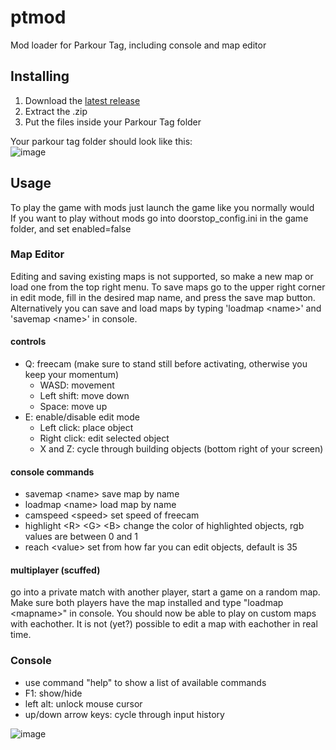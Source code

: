 # ptmod
Mod loader for Parkour Tag, including console and map editor
## Installing
1. Download the [latest release](https://github.com/moffel1020/ptmod/releases)
2. Extract the .zip
3. Put the files inside your Parkour Tag folder

Your parkour tag folder should look like this:  
![image](https://user-images.githubusercontent.com/100964263/170320121-b6c7500c-8402-41f3-a5af-8ac9ac3f2ced.png)

## Usage
To play the game with mods just launch the game like you normally would  
If you want to play without mods go into doorstop_config.ini in the game folder, and set enabled=false

### Map Editor
Editing and saving existing maps is not supported, so make a new map or load one from the top right menu. To save maps go to the upper right corner in edit mode, fill in the desired map name, and press the save map button. Alternatively you can save and load maps by typing 'loadmap \<name\>' and 'savemap \<name\>' in console.

#### controls
- Q: freecam (make sure to stand still before activating, otherwise you keep your momentum)
  - WASD: movement
  - Left shift: move down 
  - Space: move up
- E: enable/disable edit mode
  - Left click: place object
  - Right click: edit selected object
  - X and Z: cycle through building objects (bottom right of your screen)

#### console commands

- savemap \<name\>      save map by name
- loadmap \<name\>      load map by name
- camspeed \<speed\>    set speed of freecam
- highlight \<R\> \<G\> \<B\>     change the color of highlighted objects, rgb values are between 0 and 1
- reach \<value\>       set from how far you can edit objects, default is 35

#### multiplayer (scuffed)
go into a private match with another player, start a game on a random map. Make sure both players have the map installed and type "loadmap \<mapname\>" in console. You should now be able to play on custom maps with eachother. It is not (yet?) possible to edit a map with eachother in real time.

### Console
- use command "help" to show a list of available commands
- F1: show/hide
- left alt: unlock mouse cursor
- up/down arrow keys: cycle through input history


![image](https://user-images.githubusercontent.com/100964263/169693782-3e9a0fa3-0844-49b0-a29f-7f862a23e8bf.png)
